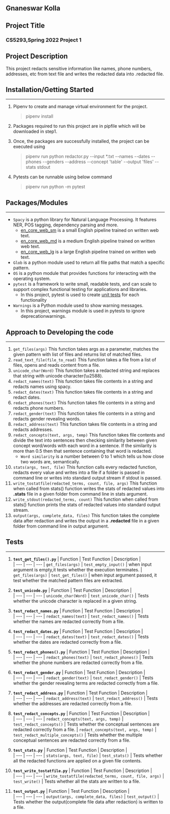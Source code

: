 ## Gnaneswar Kolla

## Project Title
### CS5293,Spring 2022 Project 1

## Project Description
This project redacts sensitive information like names, phone numbers, addresses, etc from text file and writes the redacted data into .redacted file.


## Installation/Getting Started
---
1. Pipenv to create and manage virtual environment for the project.
   > pipenv install
2. Packages required to run this project are in pipfile which will be downloaded in step1.
3. Once, the packages are successfully installed, the project can be executed using
   > pipenv run python redactor.py --input *.txt --names --dates --phones --genders --address --concept 'table' --output 'files' --stats stdout

4. Pytests can be runnable using below command
   > pipenv run python -m pytest

## Packages/Modules
---
- `Spacy` is a python library for Natural Language Processing. It features NER, POS tagging, dependency parsing and more.
    - [en_core_web_sm](https://spacy.io/models/en) is a small English pipeline trained on written web text.
    - [en_core_web_md](https://spacy.io/models/en) is a medium English pipeline trained on written web text.
    - [en_core_web_lg](https://spacy.io/models/en) is a large English pipeline trained on written web text.
- `Glob` is a python module used to return all file paths that match a specific pattern.
- `OS` is a python module that provides functions for interacting with the operating system.
- `pytest` is a framework to write small, readable tests, and can scale to support complex functional testing for applications and libraries.
    - In this project, pytest is used to create [unit tests](#tests) for each functionality
- `Warnings` is a Python module used to show warning messages.
    - In this project, warnings module is used in pytests to ignore deprecationwarnings.
##  Approach to Developing the code
---
1. `get_files(args)`
   This function takes args as a parameter, matches the given pattern with list of files and returns list of matched files.
2. `read_text_file(file_to_read)`
   This function takes a file from a list of files, opens and reads content from a file.
3. `unicode_char(Word)`
   This function takes a redacted string and replaces that string with unicode character(\u2588).
4. `redact_names(text)`
   This function takes file contents in a string and redacts names using spacy.
5. `redact_dates(text)`
   This function takes file contents in a string and redact dates.
6. `redact_phones(text)`
   This function takes file contents in a string and redacts phone numbers.
7. `redact_gender(text)`
   This function takes file contents in a string and redacts gender revealing words.
8. `redact_address(text)`
   This function takes file contents in a string and redacts addresses.
9. `redact_concepts(text, args, temp)`
   This function takes file contents and divide the text into sentences then checking similarity between given concept word/words with each word in a sentence. If the similarity is more than 0.5 then that sentence containing that word is redacted.
    - `Word similarity` is a number between 0 to 1 which tells us how close two words are, semantically.
10. `stats(args, text, file)`
    This function calls every redacted function, redacts every value and writes into a file if a folder is passed in command line or writes into standard output stream if stdout is passed.
11. `write_tostatfile(redacted_terms, count, file, args)`
    This function when called from stats() function writes the stats of redacted values into **.stats** file in a given folder from command line in stats argument.
12. `write_stdout(redacted_terms, count)`
    This function when called from stats() function prints the stats of redacted values into standard output stream.
13. `output(args, complete_data, files)`
    This function takes the complete data after redaction and writes the output in a **.redacted** file  in a given folder from command line in output argument.

## Tests
---
1. **`test_get_files().py`**
   | Function | Test Function | Description  |   
   |   --- |   --- |   ---
   |   `get_files(args)`    |    `test_empty_input()`    |    when input argument is empty,it tests whether the execution terminates.
   |   `get_files(args)`    |    `test_get_files()`    |    when input argument passed, it test whether the matched pattern files are extracted.
2. **`test_unicode.py`**
   | Function | Test Function | Description  |   
   |   --- |   --- |   ---
   |   `unicode_char(Word)`    |    `test_unicode_char()`    |    Tests whether the unicode character is replaced in a given string.

3. **`test_redact_names.py`**
   | Function | Test Function | Description  |   
   |   --- |   --- |   ---
   |   `redact_names(text)`    |    `test_redact_names()`    |    Tests whether the names are redacted correctly from a file.

4. **`test_redact_dates.py`**
   | Function | Test Function | Description  |   
   |   --- |   --- |   ---
   |   `redact_dates(text)`    |    `test_redact_dates()`    |    Tests whether the dates are redacted correctly from a file.

5. **`test_redact_phones().py`**
   | Function | Test Function | Description  |   
   |   --- |   --- |   ---
   |   `redact_phones(text)`    |    `test_redact_phones()`    |    Tests whether the phone numbers are redacted correctly from a file.

6. **`test_redact_gender.py`**
   | Function | Test Function | Description  |   
   |   --- |   --- |   ---
   |   `redact_gender(text)`    |    `test_redact_gender()`    |    Tests whether the gender revealing terms are redacted correctly from a file.
7. **`test_redact_address.py`**
   | Function | Test Function | Description  |   
   |   --- |   --- |   ---
   |   `redact_address(text)`    |    `test_redact_address()`    |    Tests whether the addresses are redacted correctly from a file.
8. **`test_redact_concepts.py`**
   | Function | Test Function | Description  |   
   |   --- |   --- |   ---
   |   `redact_concepts(text, args, temp)`    |    `test_redact_concepts()`    |    Tests whether the conceptual sentences are redacted correctly from a file.
   |   `redact_concepts(text, args, temp)`    |    `test_redact_multiple_concepts()`    |    Tests whether the multiple conceptual sentences are redacted correctly from a file.
9. **`test_stats.py`**
   | Function | Test Function | Description  |   
   |   --- |   --- |   ---
   |   `stats(args, text, file)`    |    `test_stats()`    |    Tests whether all the redacted functions are applied on a given file contents.
10. **`test_write_tostatfile.py`**
    | Function | Test Function | Description  |   
    |   --- |   --- |   ---
    |   `write_tostatfile(redacted_terms, count, file, args)`    |    `test_write()`    |    Tests whether all the stats are written to a file.
11. **`test_output.py`**
    | Function | Test Function | Description  |   
    |   --- |   --- |   ---
    |   `output(args, complete_data, files)`    |    `test_output()`    |    Tests whether the output(complete file data after redaction) is written to a file.